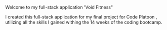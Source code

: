 Welcome to my full-stack application 'Void Fitness"

I created this full-stack application for my final project for Code Platoon , utilizing all the skills I gained withing the 14 weeks of the coding bootcamp.

